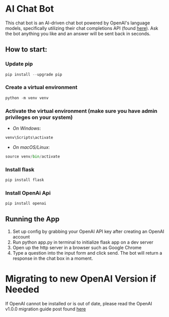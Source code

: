 # AI Chat Bot
This chat bot is an AI-driven chat bot powered by OpenAI's language models, specifically utilizing their chat completions API (found [here](https://platform.openai.com/docs/guides/text-generation/chat-completions-api)). Ask the bot anything you like and an answer will be sent back in seconds.

## How to start:
### Update pip
```python
pip install --upgrade pip
```

### Create a virtual environment 
```python
python -m venv venv
```

### Activate the virtual environment (make sure you have admin privileges on your system)
- *On Windows*:
```python
venv\Scripts\activate
```
- *On macOS/Linux*:
```python
source venv/bin/activate
```

###  Install flask
```python
pip install flask
```

###  Install OpenAi Api
```python
pip install openai
```

##  Running the App
1. Set up config by grabbing your OpenAI API key after creating an OpenAI account
2. Run python app.py in terminal to initialize flask app on a dev server
3. Open up the http server in a browser such as Google Chrome
4. Type a question into the input form and click send. The bot will return a response in the chat box in a moment.

# Migrating to new OpenAI Version **if Needed**
If OpenAI cannot be installed or is out of date, please read the OpenAI v1.0.0 migration guide post found [here](https://github.com/openai/openai-python/discussions/742)


